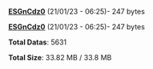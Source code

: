 [**ESGnCdz0**](/data/ESGnCdz0.txt) (21/01/23 - 06:25)- 247 bytes

[**ESGnCdz0**](/data/ESGnCdz0.txt) (21/01/23 - 06:25)- 247 bytes

**Total Datas**: 5631

**Total Size**: 33.82 MB / 33.8 MB